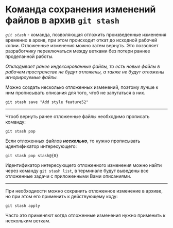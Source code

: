 # **Команда сохранения изменений файлов в архив `git stash`**

_`git stash`_ - команда, позволяющая отложить произведенные изменения временно в архив, при этом происходит откат до исходной рабочей копии. Отложенные изменения можно затем вернуть. Это позволяет разработчику переключаться между ветками без потери раннее проделанной работы.

*Откладывает ранее индексированные файлы, то есть новые файлы в рабочем пространстве не будут отложены, а также не будут отложены игнорироуемые файлы.*

Можно создать несколько отложенных изменений, поэтому лучше к ним прописывать описания для того, чтоб не запутаться в них.

```
git stash save "Add style feature52"
```

---

Чтооб вернуть ранее отложенные файлы необходимо прописать команду:

```
git stash pop
```
Если отложенных файлов ***несколько***, то нужно прописывать идентификатор интересующего:
```
git stash pop stash@{0}
```
Идентификатор интересующего отложенного изменения можно найти через команду `git stash list`, в терминале будут выведены все отложенные задачи с приложенными Вами описаниями.

---
При необходиости можно сохранить отложенное изменение в архиве, но при этом его применить к действующему коду:

```
git stash apply
```
Часто это применяют когда отложенные изменения нужно применить к нескольким веткам.